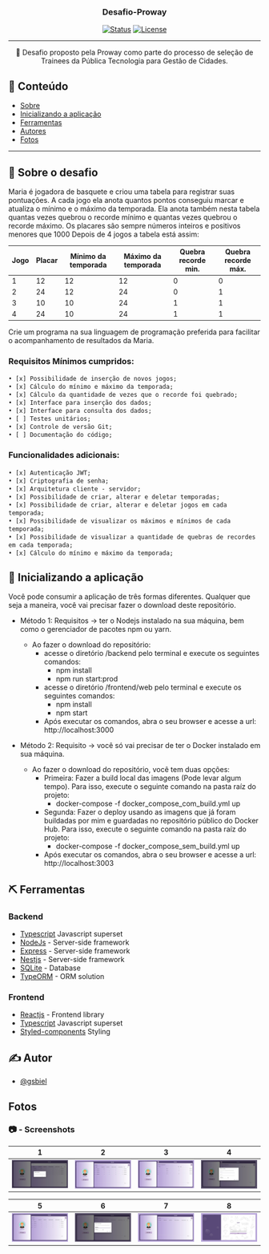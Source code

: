 <h3 align="center">Desafio-Proway</h3>

<div align="center">

[![Status](https://img.shields.io/badge/status-active-success.svg)]()
[![License](https://img.shields.io/badge/license-MIT-blue.svg)](/LICENSE)

</div>

---

<p align="center">🧐 Desafio proposto pela Proway como parte do processo de seleção de Trainees da Pública Tecnologia para Gestão de Cidades.
    <br>
</p>

## 📝 Conteúdo

- [Sobre](#about)
- [Inicializando a aplicação](#getting_started)
- [Ferramentas](#built_using)
- [Autores](#authors)
- [Fotos](#acknowledgement)
---

## 🏁 Sobre o desafio <a name = "getting_started"></a>

Maria é jogadora de basquete e criou uma tabela para registrar suas pontuações. A cada jogo ela anota quantos pontos conseguiu marcar e atualiza o mínimo e o máximo da temporada. Ela anota também nesta tabela quantas vezes quebrou o recorde mínimo e quantas vezes quebrou o recorde máximo. Os placares são sempre números inteiros e positivos menores que 1000 Depois de 4 jogos a tabela está assim:

| Jogo | Placar | Mínimo da temporada | Máximo da temporada | Quebra recorde min. | Quebra recorde máx. |
|------|--------|---------------------|---------------------|---------------------|---------------------|
| 1    | 12     | 12                  | 12                  | 0                   | 0                   |
| 2    | 24     | 12                  | 24                  | 0                   | 1                   |
| 3    | 10     | 10                  | 24                  | 1                   | 1                   |
| 4    | 24     | 10                  | 24                  | 1                   | 1                   |

Crie um programa na sua linguagem de programação preferida para facilitar o acompanhamento de resultados da Maria. 

### Requisitos Mínimos cumpridos:

    • [x] Possibilidade de inserção de novos jogos; 
    • [x] Cálculo do mínimo e máximo da temporada;
    • [x] Cálculo da quantidade de vezes que o recorde foi quebrado;
    • [x] Interface para inserção dos dados;
    • [x] Interface para consulta dos dados;
    • [ ] Testes unitários;
    • [x] Controle de versão Git;
    • [ ] Documentação do código;

### Funcionalidades adicionais:

    • [x] Autenticação JWT; 
    • [x] Criptografia de senha;
    • [x] Arquitetura cliente - servidor;
    • [x] Possibilidade de criar, alterar e deletar temporadas;
    • [x] Possibilidade de criar, alterar e deletar jogos em cada temporada;
    • [x] Possibilidade de visualizar os máximos e mínimos de cada temporada;
    • [x] Possibilidade de visualizar a quantidade de quebras de recordes em cada temporada;
    • [x] Cálculo do mínimo e máximo da temporada;


## 🏁 Inicializando a aplicação <a name = "getting_started"></a>

Você pode consumir a aplicação de três formas diferentes. Qualquer que seja a maneira, você vai precisar fazer o download deste repositório.

-   Método 1: Requisitos -> ter o Nodejs instalado na sua máquina, bem como o gerenciador de pacotes npm ou yarn.
    - Ao fazer o download do repositório: 
        - acesse o diretório /backend pelo terminal e execute os seguintes comandos:
            - npm install
            - npm run start:prod
        - acesse o diretório /frontend/web pelo terminal e execute os seguintes comandos:
            - npm install
            - npm start
        - Após executar os comandos, abra o seu browser e acesse a url: http://localhost:3000

-   Método 2: Requisito -> você só vai precisar de ter o Docker instalado em sua máquina.
    - Ao fazer o download do repositório, você tem duas opções:
        - Primeira: Fazer a build local das imagens (Pode levar algum tempo). Para isso, execute o seguinte comando na pasta raíz do projeto:
            - docker-compose -f docker_compose_com_build.yml up
        - Segunda: Fazer o deploy usando as imagens que já foram buildadas por mim e guardadas no repositório público do Docker Hub. Para isso, execute o seguinte comando na pasta raíz do projeto:
            - docker-compose -f docker_compose_sem_build.yml up
        - Após executar os comandos, abra o seu browser e acesse a url: http://localhost:3003

## ⛏️ Ferramentas <a name = "built_using"></a>

### Backend
- [Typescript](https://www.typescriptlang.org/) Javascript superset 
- [NodeJs](https://nodejs.org/en/) - Server-side framework
- [Express](https://expressjs.com/) - Server-side framework
- [Nestjs](https://nestjs.com/) - Server-side framework
- [SQLite](https://www.sqlite.org/index.html) - Database
- [TypeORM](https://typeorm.io/#/) - ORM solution

### Frontend
- [Reactjs](https://pt-br.reactjs.org/) - Frontend library
- [Typescript](https://www.typescriptlang.org/) Javascript superset 
- [Styled-components](https://styled-components.com/) Styling 

## ✍️ Autor <a name = "authors"></a>

- [@gsbiel](https://github.com/gsbiel)

## Fotos 

### :camera: - Screenshots
1 | 2 | 3 | 4
:-------------------------:|:-------------------------:|:-------------------------:|:-------------------------:
<img src="/screenshots/photo1.jpeg" width="200">  |  <img src="/screenshots/photo2.jpeg" width="200"> | <img src="/screenshots/photo3.jpeg" width="200"> | <img src="/screenshots/photo4.jpeg" width="200">

5 | 6 | 7 | 8
:-------------------------:|:-------------------------:|:-------------------------:|:-------------------------:
<img src="/screenshots/photo5.jpeg" width="200">  |  <img src="/screenshots/photo6.jpeg" width="200"> | <img src="/screenshots/photo7.jpeg" width="200"> | <img src="/screenshots/photo8.jpeg" width="200">
